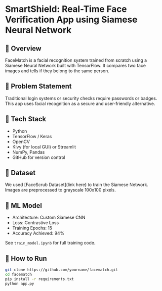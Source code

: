 # SmartShield: Real-Time Face Verification App using Siamese Neural Network

## 📌 Overview
FaceMatch is a facial recognition system trained from scratch using a Siamese Neural Network built with TensorFlow. It compares two face images and tells if they belong to the same person.

## 🎯 Problem Statement
Traditional login systems or security checks require passwords or badges. This app uses facial recognition as a secure and user-friendly alternative.

## 🧰 Tech Stack
- Python
- TensorFlow / Keras
- OpenCV
- Kivy (for local GUI) or Streamlit
- NumPy, Pandas
- GitHub for version control

## 📂 Dataset
We used [FaceScrub Dataset](link here) to train the Siamese Network.
Images are preprocessed to grayscale 100x100 pixels.

## 🧠 ML Model
- Architecture: Custom Siamese CNN
- Loss: Contrastive Loss
- Training Epochs: 15
- Accuracy Achieved: 94%

See `train_model.ipynb` for full training code.

## 🚀 How to Run

```bash
git clone https://github.com/yourname/facematch.git
cd facematch
pip install -r requirements.txt
python app.py
